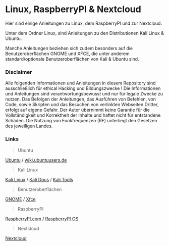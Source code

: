 # Linux, RaspberryPI & Nextcloud

Hier sind einige Anleitungen zu Linux, dem RaspberryPI und zur Nextcloud.

Unter dem Ordner Linux, sind Anleitungen zu den Distributionen Kali Linux & Ubuntu.

Manche Anleitungen beziehen sich zudem besonders auf die Benutzeroberflächen GNOME und XFCE, die unter anderem standard/optionale Benutzeroberflächen von Kali & Ubuntu sind.


### Disclaimer
Alle folgenden Informationen und Anleitungen in diesem Repository sind ausschließlich für ethical Hacking und Bildungszwecke !
Die Informationen und Anleitungen sind verantwortungsbewusst und nur für legale Zwecke zu nutzen.
Das Befolgen der Anleitungen, das Ausführen von Befehlen, von Code, sowie Skripten und das Besuchen von verlinkten Webseiten Dritter, erfolgt auf eigene Gefahr.
Der Autor übernimmt keine Garantie für die Vollständigkeit und Korrektheit der Inhalte und haftet nicht für entstandene Schäden.
Die Nutzung von Funkfrequenzen (RF) unterliegt den Gesetzen des jeweiligen Landes.


### Links
> Ubuntu

[Ubuntu](https://ubuntu.com/) / [wiki.ubuntuusers.de](https://wiki.ubuntuusers.de/Startseite/)



> Kali Linux

[Kali Linux](https://www.kali.org/) / [Kali Docs](https://www.kali.org/docs/) / [Kali Tools](https://www.kali.org/tools/)



> Benutzeroberflächen

[GNOME](https://www.gnome.org/) / [Xfce](https://www.xfce.org/)



> RaspberryPI

[RaspberryPI.com](https://www.raspberrypi.com/) / [RaspberryPI OS](https://www.raspberrypi.com/software/)



> Nextcloud

[Nextcloud](https://nextcloud.com/)
